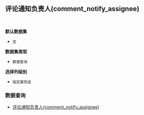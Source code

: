 ## 评论通知负责人(comment_notify_assignee) <!-- {docsify-ignore-all} -->



<br>
<p class="panel-title"><b>默认数据集</b></p>

* `否`

<p class="panel-title"><b>数据集类型</b></p>

* `数据查询`

<p class="panel-title"><b>选择列级别</b></p>

* `指定属性组`




### 数据查询
  * [评论通知负责人(comment_notify_assignee)](module/ProjMgmt/work_item/query/comment_notify_assignee)
